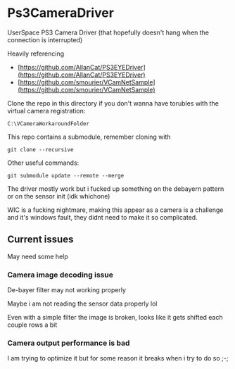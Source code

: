 # Ps3CameraDriver

UserSpace PS3 Camera Driver (that hopefully doesn't hang when the connection is interrupted)

Heavily referencing 

* [https://github.com/AllanCat/PS3EYEDriver](https://github.com/AllanCat/PS3EYEDriver)
* [https://github.com/smourier/VCamNetSample](https://github.com/smourier/VCamNetSample)

Clone the repo in this directory if you don't wanna have torubles with the virtual camera registration:

```
C:\VCameraWorkaroundFolder
```

This repo contains a submodule, remember cloning with

```
git clone --recursive
```

Other useful commands:

```
git submodule update --remote --merge
```

The driver mostly work but i fucked up something on the debayern pattern or on the sensor init (idk whichone)

WIC is a fucking nightmare, making this appear as a camera is a challenge and it's windows fault, they didnt need to make it so complicated.


## Current issues

May need some help

### Camera image decoding issue

De-bayer filter may not working properly

Maybe i am not reading the sensor data properly lol

Even with a simple filter the image is broken, looks like it gets shifted each couple rows a bit

### Camera output performance is bad

I am trying to optimize it but for some reason it breaks when i try to do so ;-;